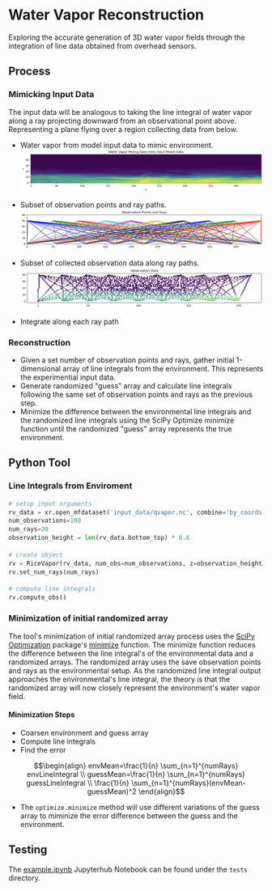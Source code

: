 # Water Vapor Reconstruction

Exploring the accurate generation of 3D water vapor fields through the
integration of line data obtained from overhead sensors.


## Process

### Mimicking Input Data
The input data will be analogous to taking the line integral of water vapor
along a ray projecting downward from an observational point above.
Representing a plane flying over a region collecting data from below.

* Water vapor from model input data to mimic environment.
![Water Vapor Slice](docs/images/qvapor_env.png)

* Subset of observation points and ray paths.
![Ob Points and Rays](docs/images/obs_points_and_rays.png)

* Subset of collected observation data along ray paths.
![Ob Points and Rays](docs/images/obs_data.png)

* Integrate along each ray path


### Reconstruction
- Given a set number of observation points and rays, gather initial
  1-dimensional array of line integrals from the environment. This represents
  the experimential input data.
- Generate randomized "guess" array and calculate line integrals following the
  same set of observation points and rays as the previous step.
- Minimize the difference between the environmental line integrals and the
  randomized line integrals using the SciPy Optimize minimize function until
  the randomized "guess" array represents the true environment.

## Python Tool
### Line Integrals from Enviroment
```python
# setup input arguments
rv_data = xr.open_mfdataset('input_data/qvapor.nc', combine='by_coords')
num_observations=100
num_rays=20
observation_height = len(rv_data.bottom_top) * 0.8

# create object
rv = RiceVapor(rv_data, num_obs=num_observations, z=observation_height)
rv.set_num_rays(num_rays)

# compute line integrals
rv.compute_obs()
```

### Minimization of initial randomized array
The tool's minimization of initial randomized array process uses the [SciPy Optimization](https://docs.scipy.org/doc/scipy/reference/optimize.html)
package's [minimize](https://docs.scipy.org/doc/scipy/reference/generated/scipy.optimize.minimize.html)
function.
The minimize function reduces the difference between the line integral's of
the environmental data and a randomized arrays.
The randomized array uses the save observation points and rays as the
environmental setup.
As the randomized line integral output approaches the environmental's line
integral, the theory is that the randomized array will now closely represent
the environment's water vapor field.

#### Minimization Steps
* Coarsen environment and guess array
* Compute line integrals
* Find the error
```math
\begin{align}
envMean=\frac{1}{n} \sum_{n=1}^{numRays} envLineIntegral \\
guessMean=\frac{1}{n} \sum_{n=1}^{numRays} guessLineIntegral \\
\frac{1}{n} \sum_{n=1}^{numRays}(envMean-guessMean)^2
\end{align}
```

* The `optimize.minimize` method will use different variations of the guess
  array to miminize the error difference between the guess and the
  environment.

## Testing
The [example.ipynb](tests/example.ipynb) Jupyterhub Notebook can be found
under the `tests` directory.
